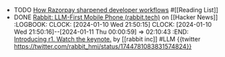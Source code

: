 - TODO [How Razorpay sharpened developer workflows](https://www.figma.com/blog/how-razorpay-sharpened-developer-workflows/) #[[Reading List]]
- DONE [Rabbit: LLM-First Mobile Phone (rabbit.tech)](https://news.ycombinator.com/item?id=38930126) on [[Hacker News]]
  :LOGBOOK:
  CLOCK: [2024-01-10 Wed 21:50:15]
  CLOCK: [2024-01-10 Wed 21:50:16]--[2024-01-11 Thu 00:00:59] =>  02:10:43
  :END:
  [Introducing r1. Watch the keynote.](https://twitter.com/rabbit_hmi/status/1744781083831574824) by [[rabbit inc]]
  #LLM
  {{twitter https://twitter.com/rabbit_hmi/status/1744781083831574824}}